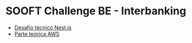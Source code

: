 # SOOFT Challenge BE - Interbanking

- [Desafío técnico Nest.js](./server)
- [Parte teórica AWS](./cloud)